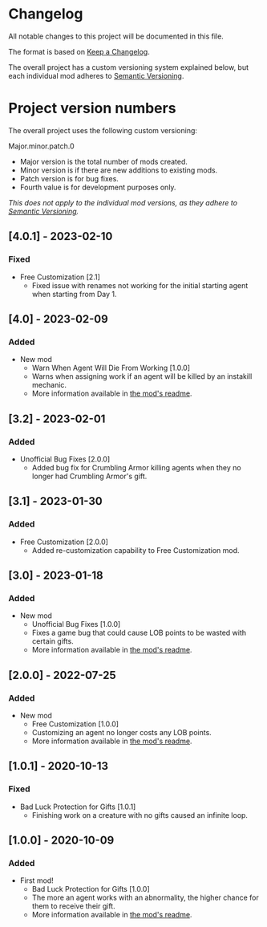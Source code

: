 # Changelog

All notable changes to this project will be documented in this file.

The format is based on [Keep a Changelog](https://keepachangelog.com/en/1.1.0/).

The overall project has a custom versioning system explained below, but each individual mod adheres to [Semantic Versioning](https://semver.org/spec/v2.0.0.html).

# Project version numbers

The overall project uses the following custom versioning:

Major.minor.patch.0

* Major version is the total number of mods created.
* Minor version is if there are new additions to existing mods.
* Patch version is for bug fixes.
* Fourth value is for development purposes only.

*This does not apply to the individual mod versions, as they adhere to [Semantic Versioning](https://semver.org/spec/v2.0.0.html).*

## [4.0.1] - 2023-02-10

### Fixed

- Free Customization [2.1]
  - Fixed issue with renames not working for the initial starting agent when starting from Day 1.

## [4.0] - 2023-02-09

### Added

- New mod
    - Warn When Agent Will Die From Working [1.0.0]
    - Warns when assigning work if an agent will be killed by an instakill mechanic.
    - More information available in [the mod's readme](LobotomyCorporationMods.WarnWhenAgentWillDieFromWorking/README.md).

## [3.2] - 2023-02-01

### Added

- Unofficial Bug Fixes [2.0.0]
  - Added bug fix for Crumbling Armor killing agents when they no longer had Crumbling Armor's gift.

## [3.1] - 2023-01-30

### Added

- Free Customization [2.0.0]
  - Added re-customization capability to Free Customization mod.

## [3.0] - 2023-01-18

### Added

- New mod
    - Unofficial Bug Fixes [1.0.0]
    - Fixes a game bug that could cause LOB points to be wasted with certain gifts.
    - More information available in [the mod's readme](LobotomyCorporationMods.BugFixes/README.md).

## [2.0.0] - 2022-07-25

### Added
 
- New mod
    - Free Customization [1.0.0]
    - Customizing an agent no longer costs any LOB points.
    - More information available in [the mod's readme](LobotomyCorporationMods.FreeCustomization/README.md).

## [1.0.1] - 2020-10-13

### Fixed

- Bad Luck Protection for Gifts [1.0.1]
  - Finishing work on a creature with no gifts caused an infinite loop.

## [1.0.0] - 2020-10-09

### Added

- First mod!
    - Bad Luck Protection for Gifts [1.0.0]
    - The more an agent works with an abnormality, the higher chance for them to receive their gift.
    - More information available in [the mod's readme](LobotomyCorporationMods.BadLuckProtectionForGifts/README.md).
